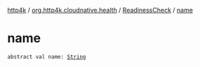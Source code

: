 [http4k](../../index.md) / [org.http4k.cloudnative.health](../index.md) / [ReadinessCheck](index.md) / [name](./name.md)

# name

`abstract val name: `[`String`](https://kotlinlang.org/api/latest/jvm/stdlib/kotlin/-string/index.html)